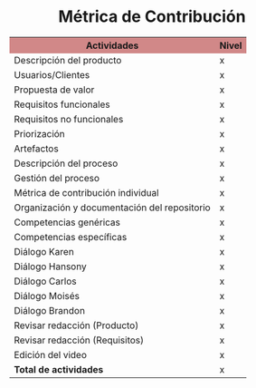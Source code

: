 ﻿<center><h1>Métrica de Contribución</h1></center>

<table align=center>  
   <tr>  
      <th bgcolor="#D18888" >Actividades</th>  
      <th bgcolor="#D18888" >Nivel</th>  
   </tr> 
    <tr>  
      <td>Descripción del producto</td>  
       <td>x</td>  
   </tr> 
   <tr>  
      <td>Usuarios/Clientes</td>  
       <td>x</td>  
   </tr> 
   <tr>  
      <td>Propuesta de valor</td>  
       <td>x</td>  
   </tr> 
    <tr>  
      <td>Requisitos funcionales</td>  
      <td>x</td>  
   </tr> 
    <tr>  
      <td>Requisitos no funcionales</td>  
       <td>x</td>  
   </tr> 
   <tr>  
      <td>Priorización</td>  
       <td>x</td>  
   </tr> 
    <tr>  
      <td>Artefactos</td>  
       <td>x</td>  
   </tr> 
     <tr>  
      <td>Descripción del proceso</td>  
        <td>x</td>  
   </tr> 
    <tr>  
      <td>Gestión del proceso</td> 
      <td>x </td>   
   </tr> 
    <tr>  
      <td>Métrica de contribución individual</td> 
      <td>x </td>   
   </tr> 
   <tr>  
      <td>Organización y documentación del repositorio</td>  
       <td>x</td>  
   </tr> 
   <tr>  
      <td>Competencias genéricas</td>  
       <td>x</td>  
   </tr> 
    <tr>  
      <td>Competencias específicas</td>  
       <td>x</td>  
   </tr> 
   <tr>  
      <td>Diálogo Karen</td>  
       <td>x</td>  
   </tr> 
    <tr>  
      <td>Diálogo Hansony</td>  
       <td>x</td>  
   </tr> 
    <tr>  
      <td>Diálogo Carlos</td>  
       <td>x</td>  
   </tr> 
    <tr>  
      <td>Diálogo Moisés</td>  
       <td>x</td>  
   </tr> 
    <tr>  
      <td>Diálogo Brandon</td>  
       <td>x</td>  
   </tr> 
     <tr>  
      <td>Revisar redacción (Producto)</td>  
       <td>x</td>  
   </tr> 
    <tr>  
      <td>Revisar redacción (Requisitos)</td>  
       <td>x</td>  
   </tr> 
    <tr>  
      <td>Edición del video</td>  
       <td>x</td>  
   </tr> 
    <tr>  
      <td><strong>Total de actividades</strong></td>  
       <td>x</td>  
   </tr> 
  </table>
<!--stackedit_data:
eyJoaXN0b3J5IjpbODkyMTI2NDQzLDMwNTExNDIxOV19
-->